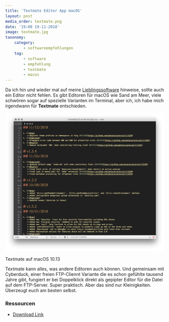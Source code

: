 ```yaml
---
title: 'Textmate Editor App macOS'
layout: post
media_order: textmate.png
date: '19:08 19-11-2018'
image: textmate.jpg
taxonomy:
    category:
        - softwareempfehlungen
    tag:
        - software
        - empfehlung
        - textmate
        - macos
---
```


Da ich hin und wieder mal auf meine [Lieblingssoftware]() hinweise, sollte auch ein Editor nicht fehlen. Es gibt Editoren für macOS wie Sand am Meer, viele schwören sogar auf spezielle Varianten im Terminal, aber ich, ich habe mich irgendwann für **Textmate** entschieden.


![Textmate auf macOS 10.13](/assets/2018/textmate.png)
<figcaption>Textmate auf macOS 10.13</figcaption>

<!--more-->

Textmate kann alles, was andere Editoren auch können. Und gemeinsam mit Cyberduck, einer freien FTP-Cliennt Variante die es schon gefühlte tausend Jahre gibt, fungiert er bei Doppelklick direkt als gepipter Editor für die Datei auf dem FTP-Server. Super praktisch. Aber das sind nur Kleinigkeiten. Überzeugt euch am besten selbst.

### Ressourcen
- [Download Link](https://macromates.com)